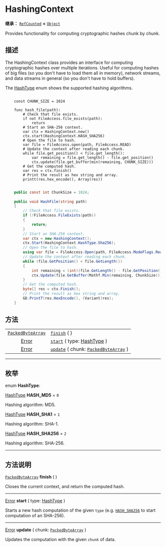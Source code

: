 <!-- ⚠ 请勿编辑本文件 ⚠ -->
<!-- 本文档使用脚本从 WeDot 引擎源码仓库生成。 -->
<!-- 生成脚本：https://github.com/WeDot-Engine/WeDot/tree/master/doc/tools/make_md.py； -->
<!-- 原文件：https://github.com/WeDot-Engine/WeDot/tree/master/doc/classes/HashingContext.xml。 -->

<div id="_class_hashingcontext"></div>

# HashingContext

**继承：** [`RefCounted`](class_refcounted.md) **<** [`Object`](class_object.md)

Provides functionality for computing cryptographic hashes chunk by chunk.

## 描述

The HashingContext class provides an interface for computing cryptographic hashes over multiple iterations. Useful for computing hashes of big files (so you don't have to load them all in memory), network streams, and data streams in general (so you don't have to hold buffers).

The [HashType](#enum_hashingcontext_hashtype) enum shows the supported hashing algorithms.



```gdscript

    const CHUNK_SIZE = 1024
    
    func hash_file(path):
        # Check that file exists.
        if not FileAccess.file_exists(path):
            return
        # Start an SHA-256 context.
        var ctx = HashingContext.new()
        ctx.start(HashingContext.HASH_SHA256)
        # Open the file to hash.
        var file = FileAccess.open(path, FileAccess.READ)
        # Update the context after reading each chunk.
        while file.get_position() < file.get_length():
            var remaining = file.get_length() - file.get_position()
            ctx.update(file.get_buffer(min(remaining, CHUNK_SIZE)))
        # Get the computed hash.
        var res = ctx.finish()
        # Print the result as hex string and array.
        printt(res.hex_encode(), Array(res))
```

```csharp

    public const int ChunkSize = 1024;
    
    public void HashFile(string path)
    {
        // Check that file exists.
        if (!FileAccess.FileExists(path))
        {
            return;
        }
        // Start an SHA-256 context.
        var ctx = new HashingContext();
        ctx.Start(HashingContext.HashType.Sha256);
        // Open the file to hash.
        using var file = FileAccess.Open(path, FileAccess.ModeFlags.Read);
        // Update the context after reading each chunk.
        while (file.GetPosition() < file.GetLength())
        {
            int remaining = (int)(file.GetLength() - file.GetPosition());
            ctx.Update(file.GetBuffer(Mathf.Min(remaining, ChunkSize)));
        }
        // Get the computed hash.
        byte[] res = ctx.Finish();
        // Print the result as hex string and array.
        GD.PrintT(res.HexEncode(), (Variant)res);
    }
```







## 方法

|||
|:-:|:--|
| [`PackedByteArray`](class_packedbytearray.md) | [`finish`](class_hashingcontext.md#class_hashingcontext_method_finish) ( )                                                      |
| [Error](#enum_@globalscope_error)             | [`start`](class_hashingcontext.md#class_hashingcontext_method_start) ( type: [HashType](#enum_hashingcontext_hashtype) )        |
| [Error](#enum_@globalscope_error)             | [`update`](class_hashingcontext.md#class_hashingcontext_method_update) ( chunk: [`PackedByteArray`](class_packedbytearray.md) ) |

<!-- rst-class:: classref-section-separator -->

---

## 枚举

<div id="_class_enum_hashingcontext_hashtype"></div>

enum **HashType**: <div id="enum_hashingcontext_hashtype"></div>

<div id="_class_hashingcontext_constant_hash_md5"></div>

[HashType](#enum_hashingcontext_hashtype) **HASH_MD5** = ``0``

Hashing algorithm: MD5.

<div id="_class_hashingcontext_constant_hash_sha1"></div>

[HashType](#enum_hashingcontext_hashtype) **HASH_SHA1** = ``1``

Hashing algorithm: SHA-1.

<div id="_class_hashingcontext_constant_hash_sha256"></div>

[HashType](#enum_hashingcontext_hashtype) **HASH_SHA256** = ``2``

Hashing algorithm: SHA-256.

<!-- rst-class:: classref-section-separator -->

---

## 方法说明

<div id="_class_hashingcontext_method_finish"></div>

[`PackedByteArray`](class_packedbytearray.md) **finish** ( )<div id="class_hashingcontext_method_finish"></div>

Closes the current context, and return the computed hash.

<!-- rst-class:: classref-item-separator -->

---

<div id="_class_hashingcontext_method_start"></div>

[Error](#enum_@globalscope_error) **start** ( type: [HashType](#enum_hashingcontext_hashtype) )<div id="class_hashingcontext_method_start"></div>

Starts a new hash computation of the given `type` (e.g. [`HASH_SHA256`](class_hashingcontext.md#class_hashingcontext_constant_hash_sha256) to start computation of an SHA-256).

<!-- rst-class:: classref-item-separator -->

---

<div id="_class_hashingcontext_method_update"></div>

[Error](#enum_@globalscope_error) **update** ( chunk: [`PackedByteArray`](class_packedbytearray.md) )<div id="class_hashingcontext_method_update"></div>

Updates the computation with the given `chunk` of data.

[^virtual]: 本方法通常需要用户覆盖才能生效。
[^const]: 本方法无副作用，不会修改该实例的任何成员变量。
[^vararg]: 本方法除了能接受在此处描述的参数外，还能够继续接受任意数量的参数。
[^constructor]: 本方法用于构造某个类型。
[^static]: 调用本方法无需实例，可直接使用类名进行调用。
[^operator]: 本方法描述的是使用本类型作为左操作数的有效运算符。
[^bitfield]: 这个值是由下列位标志构成位掩码的整数。
[^void]: 无返回值。
